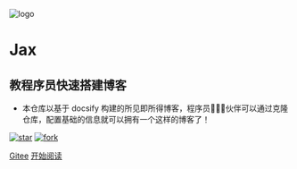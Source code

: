 ![logo](_media/logo.png)

# Jax

## 教程序员快速搭建博客

- 本仓库以基于 docsify 构建的所见即所得博客，程序员👨🏻‍💻伙伴可以通过克隆仓库，配置基础的信息就可以拥有一个这样的博客了！
    
[![star](https://gitee.com/Jax_zou/Jax_zou/badge/star.svg?theme=dark)](https://gitee.com/Jax_zou/Jax_zou) [![fork](https://gitee.com/Jax_zou/Jax_zou/badge/fork.svg?theme=dark)](https://gitee.com/Jax_zou/Jax_zou)

[Gitee](<https://gitee.com/Jax_zou/Jax_zou/>)
[开始阅读](README.md)
